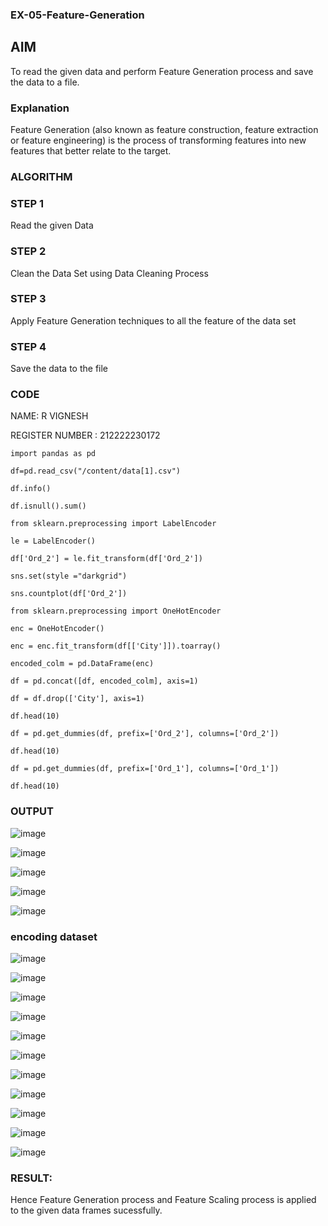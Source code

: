 ### EX-05-Feature-Generation

## AIM

To read the given data and perform Feature Generation process and save the data to a file. 

### Explanation

Feature Generation (also known as feature construction, feature extraction or feature engineering) is the process of transforming features into new features that better relate to the target.
 

### ALGORITHM

### STEP 1

Read the given Data

### STEP 2

Clean the Data Set using Data Cleaning Process

### STEP 3

Apply Feature Generation techniques to all the feature of the data set

### STEP 4

Save the data to the file

### CODE

NAME: R VIGNESH

REGISTER NUMBER : 212222230172
```
import pandas as pd

df=pd.read_csv("/content/data[1].csv")

df.info()

df.isnull().sum()

from sklearn.preprocessing import LabelEncoder

le = LabelEncoder()

df['Ord_2'] = le.fit_transform(df['Ord_2'])

sns.set(style ="darkgrid")

sns.countplot(df['Ord_2'])

from sklearn.preprocessing import OneHotEncoder

enc = OneHotEncoder()

enc = enc.fit_transform(df[['City']]).toarray()

encoded_colm = pd.DataFrame(enc)

df = pd.concat([df, encoded_colm], axis=1)

df = df.drop(['City'], axis=1)

df.head(10)

df = pd.get_dummies(df, prefix=['Ord_2'], columns=['Ord_2'])

df.head(10)

df = pd.get_dummies(df, prefix=['Ord_1'], columns=['Ord_1'])

df.head(10)
```

### OUTPUT

![image](https://user-images.githubusercontent.com/120443233/231797352-0458f8b9-8635-477c-8107-37e8f6641471.png)

![image](https://user-images.githubusercontent.com/120443233/231797390-c9338fdd-f0a6-435f-9d43-929a0cd42c5c.png)

![image](https://user-images.githubusercontent.com/120443233/231797434-2dc5bfad-f851-45bf-bf72-33704a3c4ea6.png)

![image](https://user-images.githubusercontent.com/120443233/231797652-d8180e61-3b89-4172-85a6-e0d5e3c508f7.png)

![image](https://user-images.githubusercontent.com/120443233/231797707-99d6f365-7366-4555-b052-c99db36be69b.png)

### encoding dataset

![image](https://user-images.githubusercontent.com/120443233/231799161-eba55c94-a495-48ed-8cb8-20c1f61db775.png)

![image](https://user-images.githubusercontent.com/120443233/231799510-58b3611d-737f-45a2-9e02-d2bd57ea10b1.png)

![image](https://user-images.githubusercontent.com/120443233/231799571-6a53d605-6ea0-4de2-9138-9ab74aff9ccb.png)

![image](https://user-images.githubusercontent.com/120443233/231799604-7d120697-b37e-4a52-bd2e-c4f29e891b2c.png)

![image](https://user-images.githubusercontent.com/120443233/231799699-e32d6086-e65c-4b2c-a4ec-a7370024bd4e.png)

![image](https://user-images.githubusercontent.com/120443233/231799775-d1b8a731-4d5c-4d9f-88d4-a11bfaa63dd8.png)

![image](https://user-images.githubusercontent.com/120443233/231800205-6871a63a-1fa9-497b-b24a-b3c6d3c0bc27.png)

![image](https://user-images.githubusercontent.com/120443233/231800254-3ecff74e-2bc6-40de-a007-7f45477f41b5.png)

![image](https://user-images.githubusercontent.com/120443233/231800299-23ab9cfc-ae7f-4c65-9d82-48293ba6b2fb.png)

![image](https://user-images.githubusercontent.com/120443233/231800377-bcb30824-d8e4-4b96-a73f-bfcabc11e1b2.png)

![image](https://user-images.githubusercontent.com/120443233/231800435-98c28e09-353d-4ccf-9798-433bce06b95e.png)

### RESULT:

Hence Feature Generation process and Feature Scaling process is applied to the given data frames sucessfully.

